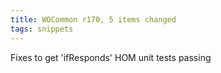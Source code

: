 ```yaml
---
title: WOCommon r170, 5 items changed
tags: snippets
---
```


Fixes to get 'ifResponds' HOM unit tests passing
